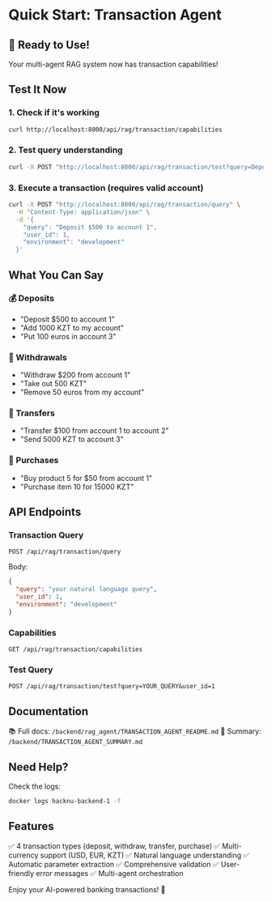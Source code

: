 # Quick Start: Transaction Agent

## 🚀 Ready to Use!

Your multi-agent RAG system now has transaction capabilities!

## Test It Now

### 1. Check if it's working
```bash
curl http://localhost:8000/api/rag/transaction/capabilities
```

### 2. Test query understanding
```bash
curl -X POST "http://localhost:8000/api/rag/transaction/test?query=Deposit%20500%20dollars%20to%20account%201&user_id=1"
```

### 3. Execute a transaction (requires valid account)
```bash
curl -X POST "http://localhost:8000/api/rag/transaction/query" \
  -H "Content-Type: application/json" \
  -d '{
    "query": "Deposit $500 to account 1",
    "user_id": 1,
    "environment": "development"
  }'
```

## What You Can Say

### 💰 Deposits
- "Deposit $500 to account 1"
- "Add 1000 KZT to my account"
- "Put 100 euros in account 3"

### 💸 Withdrawals
- "Withdraw $200 from account 1"
- "Take out 500 KZT"
- "Remove 50 euros from my account"

### 🔄 Transfers
- "Transfer $100 from account 1 to account 2"
- "Send 5000 KZT to account 3"

### 🛒 Purchases
- "Buy product 5 for $50 from account 1"
- "Purchase item 10 for 15000 KZT"

## API Endpoints

### Transaction Query
```
POST /api/rag/transaction/query
```
Body:
```json
{
  "query": "your natural language query",
  "user_id": 1,
  "environment": "development"
}
```

### Capabilities
```
GET /api/rag/transaction/capabilities
```

### Test Query
```
POST /api/rag/transaction/test?query=YOUR_QUERY&user_id=1
```

## Documentation

📚 Full docs: `/backend/rag_agent/TRANSACTION_AGENT_README.md`
📝 Summary: `/backend/TRANSACTION_AGENT_SUMMARY.md`

## Need Help?

Check the logs:
```bash
docker logs hacknu-backend-1 -f
```

## Features

✅ 4 transaction types (deposit, withdraw, transfer, purchase)
✅ Multi-currency support (USD, EUR, KZT)
✅ Natural language understanding
✅ Automatic parameter extraction
✅ Comprehensive validation
✅ User-friendly error messages
✅ Multi-agent orchestration

Enjoy your AI-powered banking transactions! 🎉
